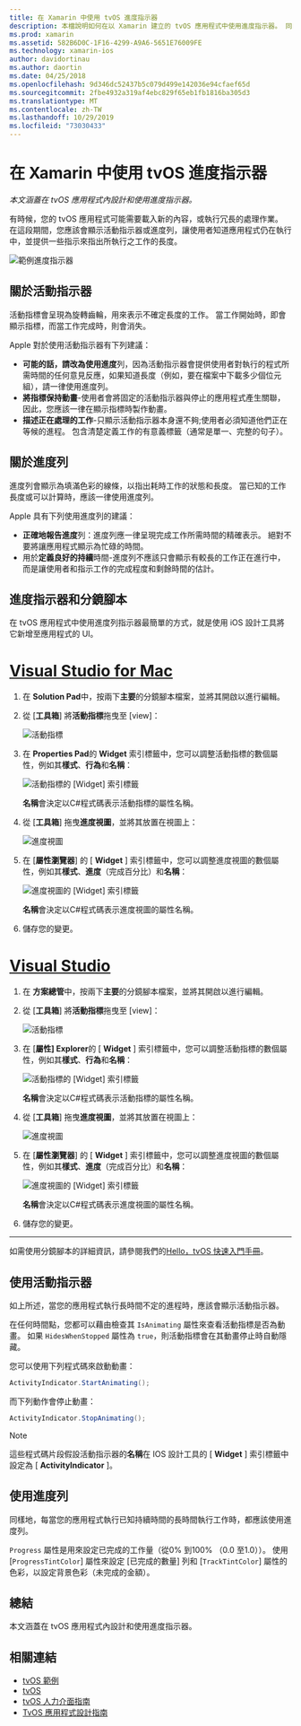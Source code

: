 ```yaml
---
title: 在 Xamarin 中使用 tvOS 進度指示器
description: 本檔說明如何在以 Xamarin 建立的 tvOS 應用程式中使用進度指示器。 同時討論進度列和活動指示器。
ms.prod: xamarin
ms.assetid: 582B6D0C-1F16-4299-A9A6-5651E76009FE
ms.technology: xamarin-ios
author: davidortinau
ms.author: daortin
ms.date: 04/25/2018
ms.openlocfilehash: 9d346dc52437b5c079d499e142036e94cfaef65d
ms.sourcegitcommit: 2fbe4932a319af4ebc829f65eb1fb1816ba305d3
ms.translationtype: MT
ms.contentlocale: zh-TW
ms.lasthandoff: 10/29/2019
ms.locfileid: "73030433"
---
```

# <a name="working-with-tvos-progress-indicators-in-xamarin"></a>在 Xamarin 中使用 tvOS 進度指示器

_本文涵蓋在 tvOS 應用程式內設計和使用進度指示器。_

有時候，您的 tvOS 應用程式可能需要載入新的內容，或執行冗長的處理作業。 在這段期間，您應該會顯示活動指示器或進度列，讓使用者知道應用程式仍在執行中，並提供一些指示來指出所執行之工作的長度。

![範例進度指示器](progress-indicators-images/intro01.png "範例進度指示器")

## <a name="about-activity-indicators"></a>關於活動指示器

活動指標會呈現為旋轉齒輪，用來表示不確定長度的工作。 當工作開始時，即會顯示指標，而當工作完成時，則會消失。

Apple 對於使用活動指示器有下列建議：

- **可能的話，請改為使用進度**列，因為活動指示器會提供使用者對執行的程式所需時間的任何意見反應，如果知道長度（例如，要在檔案中下載多少個位元組），請一律使用進度列。
- **將指標保持動畫**-使用者會將固定的活動指示器與停止的應用程式產生關聯，因此，您應該一律在顯示指標時製作動畫。
- **描述正在處理的工作**-只顯示活動指示器本身還不夠;使用者必須知道他們正在等候的進程。 包含清楚定義工作的有意義標籤（通常是單一、完整的句子）。

## <a name="about-progress-bars"></a>關於進度列

進度列會顯示為填滿色彩的線條，以指出耗時工作的狀態和長度。 當已知的工作長度或可以計算時，應該一律使用進度列。

Apple 具有下列使用進度列的建議：

- **正確地報告進度**列：進度列應一律呈現完成工作所需時間的精確表示。 絕對不要將讓應用程式顯示為忙碌的時間。
- 用於**定義良好的持續**時間-進度列不應該只會顯示有較長的工作正在進行中，而是讓使用者和指示工作的完成程度和剩餘時間的估計。

## <a name="progress-indicators-and-storyboards"></a>進度指示器和分鏡腳本

在 tvOS 應用程式中使用進度列指示器最簡單的方式，就是使用 iOS 設計工具將它新增至應用程式的 UI。

# <a name="visual-studio-for-mactabmacos"></a>[Visual Studio for Mac](#tab/macos)

1. 在  **Solution Pad**中，按兩下**主要**的分鏡腳本檔案，並將其開啟以進行編輯。

2. 從 [**工具箱**] 將**活動指標**拖曳至 [view]： 

    ![活動指標](progress-indicators-images/activity01.png "活動指標")

3. 在  **Properties Pad**的  **Widget**  索引標籤中，您可以調整活動指標的數個屬性，例如其**樣式**、**行為**和**名稱**： 

    ![活動指標的 [Widget] 索引標籤](progress-indicators-images/activity02.png "活動指標的 [Widget] 索引標籤")
    
    **名稱**會決定以C#程式碼表示活動指標的屬性名稱。

4. 從 [**工具箱**] 拖曳**進度視圖**，並將其放置在視圖上： 

    ![進度視圖](progress-indicators-images/activity03.png "進度視圖")

5. 在 [**屬性瀏覽器**] 的 [ **Widget** ] 索引標籤中，您可以調整進度視圖的數個屬性，例如其**樣式**、**進度**（完成百分比）和**名稱**： 

    ![進度視圖的 [Widget] 索引標籤](progress-indicators-images/activity04.png "進度視圖的 [Widget] 索引標籤")
    
    **名稱**會決定以C#程式碼表示進度視圖的屬性名稱。

6. 儲存您的變更。

# <a name="visual-studiotabwindows"></a>[Visual Studio](#tab/windows)

1. 在 **方案總管**中，按兩下**主要**的分鏡腳本檔案，並將其開啟以進行編輯。

2. 從 [**工具箱**] 將**活動指標**拖曳至 [view]： 

    ![活動指標](progress-indicators-images/activity01-vs.png
    "活動指標")

3. 在 [**屬性] Explorer**的 [ **Widget** ] 索引標籤中，您可以調整活動指標的數個屬性，例如其**樣式**、**行為**和**名稱**： 

    ![活動指標的 [Widget] 索引標籤](progress-indicators-images/activity02-vs.png "活動指標的 [Widget] 索引標籤")

    **名稱**會決定以C#程式碼表示活動指標的屬性名稱。

4. 從 [**工具箱**] 拖曳**進度視圖**，並將其放置在視圖上： 

   ![進度視圖](progress-indicators-images/activity03-vs.png "進度視圖")

5. 在 [**屬性瀏覽器**] 的 [ **Widget** ] 索引標籤中，您可以調整進度視圖的數個屬性，例如其**樣式**、**進度**（完成百分比）和**名稱**： 

    ![進度視圖的 [Widget] 索引標籤](progress-indicators-images/activity04-vs.png "進度視圖的 [Widget] 索引標籤")
    
    **名稱**會決定以C#程式碼表示進度視圖的屬性名稱。

6. 儲存您的變更。

-----

如需使用分鏡腳本的詳細資訊，請參閱我們的[Hello，tvOS 快速入門手冊](~/ios/tvos/get-started/hello-tvos.md)。 

## <a name="working-with-activity-indicators"></a>使用活動指示器

如上所述，當您的應用程式執行長時間不定的進程時，應該會顯示活動指示器。

在任何時間點，您都可以藉由檢查其 `IsAnimating` 屬性來查看活動指標是否為動畫。 如果 `HidesWhenStopped` 屬性為 `true`，則活動指標會在其動畫停止時自動隱藏。

您可以使用下列程式碼來啟動動畫： 

```csharp
ActivityIndicator.StartAnimating();
```

而下列動作會停止動畫：

```csharp
ActivityIndicator.StopAnimating();
```

> [!NOTE]
> 這些程式碼片段假設活動指示器的**名稱**在 IOS 設計工具的 [ **Widget** ] 索引標籤中設定為 [ **ActivityIndicator** ]。

## <a name="working-with-progress-bars"></a>使用進度列

同樣地，每當您的應用程式執行已知持續時間的長時間執行工作時，都應該使用進度列。 

`Progress` 屬性是用來設定已完成的工作量（從0% 到100% （0.0 至1.0））。 使用 [`ProgressTintColor`] 屬性來設定 [已完成的數量] 列和 [`TrackTintColor`] 屬性的色彩，以設定背景色彩（未完成的金額）。

## <a name="summary"></a>總結

本文涵蓋在 tvOS 應用程式內設計和使用進度指示器。

## <a name="related-links"></a>相關連結

- [tvOS 範例](https://docs.microsoft.com/samples/browse/?products=xamarin&term=Xamarin.iOS+tvOS)
- [tvOS](https://developer.apple.com/tvos/)
- [tvOS 人力介面指南](https://developer.apple.com/tvos/human-interface-guidelines/)
- [TvOS 應用程式設計指南](https://developer.apple.com/library/prerelease/tvos/documentation/General/Conceptual/AppleTV_PG/)
